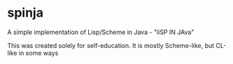 # spinja
A simple implementation of Lisp/Scheme in Java - "liSP IN JAva"

This was created solely for self-education. It is mostly Scheme-like, but CL-like in some ways
